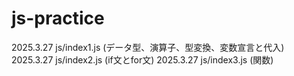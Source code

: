 # js-practice

2025.3.27 js/index1.js (データ型、演算子、型変換、変数宣言と代入)
2025.3.27 js/index2.js (if文とfor文)
2025.3.27 js/index3.js (関数)
